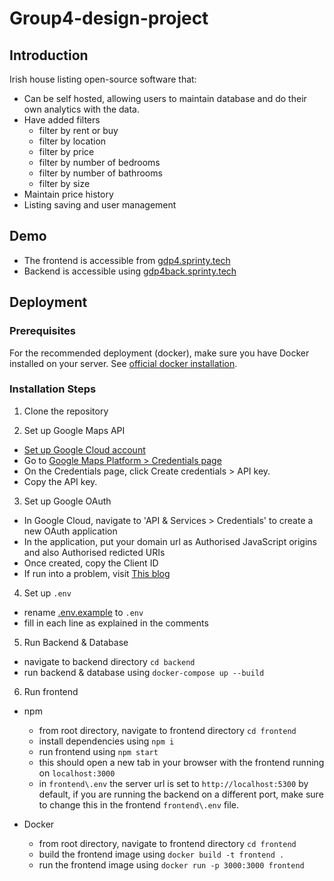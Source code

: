 # Group4-design-project
## Introduction 
Irish house listing open-source software that:
- Can be self hosted, allowing users to maintain database and do their own analytics with the data.
- Have added filters
    - filter by rent or buy
    - filter by location
    - filter by price
    - filter by number of bedrooms
    - filter by number of bathrooms
    - filter by size
- Maintain price history
- Listing saving and user management

## Demo
- The frontend is accessible from [gdp4.sprinty.tech](gdp4.sprinty.tech)
- Backend is accessible using [gdp4back.sprinty.tech](gdp4back.sprinty.tech)

## Deployment

### Prerequisites
For the recommended deployment (docker), make sure you have Docker installed on your server. See [official docker installation](https://docs.docker.com/engine/install/).

### Installation Steps
1. Clone the repository

2. Set up Google Maps API
- [Set up Google Cloud account](https://developers.google.com/maps/documentation/javascript/cloud-setup)
- Go to [Google Maps Platform > Credentials page](https://console.cloud.google.com/project/_/google/maps-apis/credentials?utm_source=Docs_CreateAPIKey&utm_content=Docs_maps-backend)
- On the Credentials page, click Create credentials > API key.
- Copy the API key.

3. Set up Google OAuth
- In Google Cloud, navigate to 'API & Services > Credentials' to create a new OAuth application
- In the application, put your domain url as Authorised JavaScript origins and also Authorised redicted URIs
- Once created, copy the Client ID
- If run into a problem, visit [This blog](https://medium.com/@tony.infisical/guide-to-using-oauth-2-0-to-access-google-apis-dead94d6866d)

4. Set up `.env`
- rename [.env.example](https://github.com/AllanNastin/Group4-design-project/blob/dev/backend/.env.example) to `.env`
- fill in each line as explained in the comments

5. Run Backend & Database
- navigate to backend directory `cd backend`
- run backend & database using `docker-compose up --build`

6. Run frontend

- npm
  - from root directory, navigate to frontend directory `cd frontend`
  - install dependencies using `npm i`
  - run frontend using `npm start`
  - this should open a new tab in your browser with the frontend running on `localhost:3000`
  - in `frontend\.env` the server url is set to `http://localhost:5300` by default, if you are running the backend on a different port, make sure to change this in the frontend `frontend\.env` file.

- Docker
  - from root directory, navigate to frontend directory `cd frontend`
  - build the frontend image using `docker build -t frontend .`
  - run the frontend image using `docker run -p 3000:3000 frontend`
